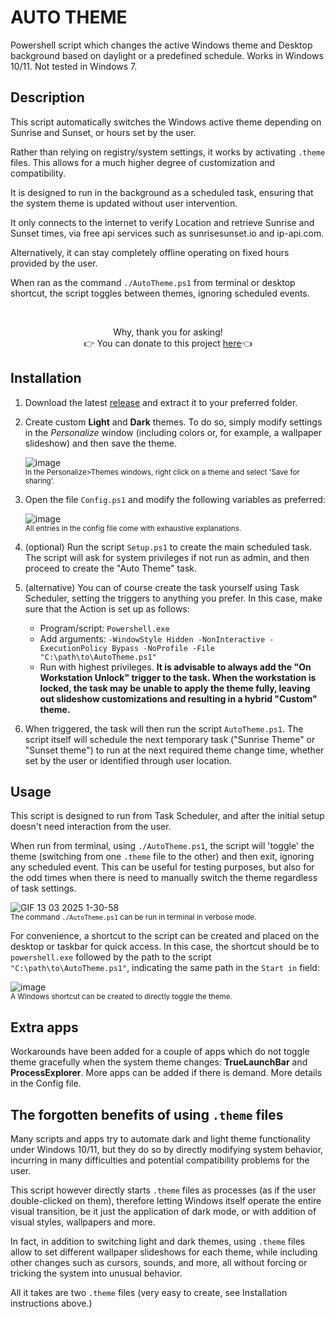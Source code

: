 # AUTO THEME
Powershell script which changes the active Windows theme and Desktop background based on daylight or a predefined schedule. Works in Windows 10/11.  Not tested in Windows 7.

## Description
This script automatically switches the Windows active theme depending on Sunrise and Sunset, or hours set by the user.

Rather than relying on registry/system settings, it works by activating `.theme` files. This allows for a much higher degree of customization and compatibility.

It is designed to run in the background as a scheduled task, ensuring that the system theme is updated without user intervention.

It only connects to the internet to verify Location and retrieve Sunrise and Sunset times, via free api services such as sunrisesunset.io and ip-api.com. 

Alternatively, it can stay completely offline operating on fixed hours provided by the user.

When ran as the command `./AutoTheme.ps1` from terminal or desktop shortcut, the script toggles between themes, ignoring scheduled events.

&nbsp;

<p align=center>Why, thank you for asking!<br />👉 You can donate to this project <a href="https://www.buymeacoffee.com/unalignedcoder" target="_blank" title="buymeacoffee.com">here</a>👈</p>

## Installation
1) Download the latest [release](https://github.com/unalignedcoder/auto-theme/releases) and extract it to your preferred folder.
2) Create custom **Light** and **Dark** themes. To do so, simply modify settings in the _Personalize_ window (including colors or, for example, a wallpaper slideshow) and then save the theme.

	![image](https://github.com/user-attachments/assets/0999c082-16ec-456c-ba58-88783bc1abb3 "In the Personalize>Themes windows, right click on a theme and select 'Save for sharing'.")
	<br /><sup>In the Personalize>Themes windows, right click on a theme and select 'Save for sharing'.</sup>
3) Open the file `Config.ps1` and modify the following variables as preferred:

 	![image](https://github.com/user-attachments/assets/166b21d9-7a56-4686-9376-641abc58727b "All entries in the config file contain exhaustive explanations.")
	<br /><sup>All entries in the config file come with exhaustive explanations.</sup>

5) (optional) Run the script `Setup.ps1` to create the main scheduled task. The script will ask for system privileges if not run as admin, and then proceed to create the "Auto Theme" task. 

6) (alternative) You can of course create the task yourself using Task Scheduler, setting the triggers to anything you prefer. In this case, make sure that the Action is set up as follows:
	- Program/script: `Powershell.exe`
	- Add arguments: `-WindowStyle Hidden -NonInteractive -ExecutionPolicy Bypass -NoProfile -File "C:\path\to\AutoTheme.ps1"`
	- Run with highest privileges.
<b>It is advisable to always add the "On Workstation Unlock" trigger to the task. When the workstation is locked, the task may be unable to apply the theme fully, leaving out slideshow customizations and resulting in a hybrid "Custom" theme.</b>

7) When triggered, the task will then run the script `AutoTheme.ps1`. The script itself will schedule the next temporary task ("Sunrise Theme" or "Sunset theme") to run at the next required theme change time, whether set by the user or identified through user location.

## Usage
This script is designed to run from Task Scheduler, and after the initial setup doesn't need interaction from the user. 

When run from terminal, using `./AutoTheme.ps1`, the script will 'toggle' the theme (switching from one `.theme` file to the other) and then exit, ignoring any scheduled event. This can be useful for testing purposes, but also for the odd times when there is need to manually switch the theme regardless of task settings. 

![GIF 13 03 2025 1-30-58](https://github.com/user-attachments/assets/5ea7e34d-4e55-4cd4-a629-73f92ef2436c "The command can be run in terminal in verbose mode.")
<br /><sup>The command `./AutoTheme.ps1` can be run in terminal in verbose mode.</sup>

For convenience, a shortcut to the script can be created and placed on the desktop or taskbar for quick access. In this case, the shortcut should be to `powershell.exe` followed by the path to the script `"C:\path\to\AutoTheme.ps1"`, indicating the same path in the `Start in` field:

![image](https://github.com/user-attachments/assets/f8e2d534-7696-464d-9d83-e18a39ea9942 "A Windows shortcut can be created to directly toggle the theme.")
<br /><sup>A Windows shortcut can be created to directly toggle the theme.</sup>

## Extra apps
Workarounds have been added for a couple of apps which do not toggle theme gracefully when the system theme changes: **TrueLaunchBar** and **ProcessExplorer**. More apps can be added if there is demand. More details in the Config file.

## The forgotten benefits of using `.theme` files
Many scripts and apps try to automate dark and light theme functionality under Windows 10/11, but they do so by directly modifying system behavior, incurring in many difficulties and potential compatibility problems for the user.

This script however directly starts `.theme` files as processes (as if the user double-clicked on them), therefore letting Windows itself operate the entire visual transition, be it just the application of dark mode, or with addition of visual styles, wallpapers and more.

In fact, in addition to switching light and dark themes, using `.theme` files allow to set different wallpaper slideshows for each theme, while including other changes such as cursors, sounds, and more, all without forcing or tricking the system into unusual behavior.

All it takes are two `.theme` files (very easy to create, see Installation instructions above.)

<p>&nbsp;</p>


